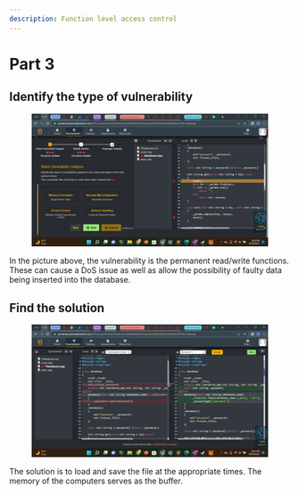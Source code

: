 ```yaml
---
description: Function level access control
---
```


# Part 3

## Identify the type of vulnerability

<figure><img src="../../../.gitbook/assets/Screenshot (79).png" alt=""><figcaption></figcaption></figure>

In the picture above, the vulnerability is the permanent read/write functions. These can cause a DoS issue as well as allow the possibility of faulty data being inserted into the database.&#x20;

## Find the solution

<figure><img src="../../../.gitbook/assets/Screenshot (80).png" alt=""><figcaption></figcaption></figure>

The solution is to load and save the file at the appropriate times. The memory of the computers serves as the buffer.&#x20;
